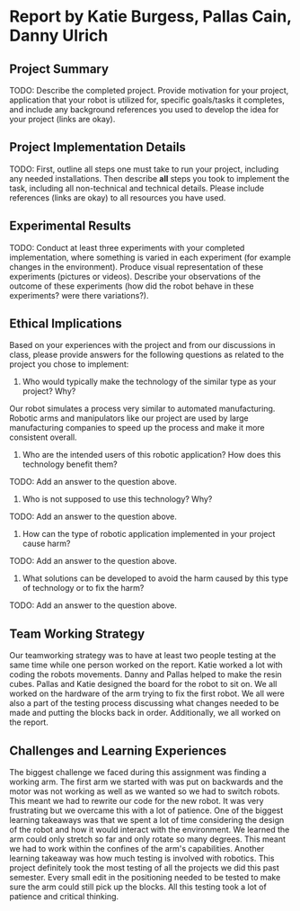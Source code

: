 # Report by Katie Burgess, Pallas Cain, Danny Ulrich

## Project Summary

TODO: Describe the completed project. Provide motivation for your project, application that your robot is utilized for, specific goals/tasks it completes, and include any background references you used to develop the idea for your project (links are okay).

## Project Implementation Details

TODO: First, outline all steps one must take to run your project, including any needed installations. Then describe **all** steps you took to implement the task, including all non-technical and technical details. Please include references (links are okay) to all resources you have used.

## Experimental Results

TODO: Conduct at least three experiments with your completed implementation, where something is varied in each experiment (for example changes in the environment). Produce visual representation of these experiments (pictures or videos). Describe your observations of the outcome of these experiments (how did the robot behave in these experiments? were there variations?).

## Ethical Implications

Based on your experiences with the project and from our discussions in class, please provide answers for the following questions as related to the project you chose to implement:

1. Who would typically make the technology of the similar type as your project? Why?

Our robot simulates a process very similar to automated manufacturing. Robotic arms and manipulators like our project are used by large manufacturing companies to speed up the process and make it more consistent overall.

1. Who are the intended users of this robotic application? How does this technology benefit them?

TODO: Add an answer to the question above.

1. Who is not supposed to use this technology? Why?

TODO: Add an answer to the question above.

1. How can the type of robotic application implemented in your project cause harm?

TODO: Add an answer to the question above.

1. What solutions can be developed to avoid the harm caused by this type of technology or to fix the harm?

TODO: Add an answer to the question above.

## Team Working Strategy

Our teamworking strategy was to have at least two people testing at the same time while one person worked on the report. Katie worked a lot with coding the robots movements. Danny and Pallas helped to make the resin cubes. Pallas and Katie designed the board for the robot to sit on. We all worked on the hardware of the arm trying to fix the first robot. We all were also a part of the testing process discussing what changes needed to be made and putting the blocks back in order. Additionally, we all worked on the report.

## Challenges and Learning Experiences

The biggest challenge we faced during this assignment was finding a working arm. The first arm we started with was put on backwards and the motor was not working as well as we wanted so we had to switch robots. This meant we had to rewrite our code for the new robot. It was very frustrating but we overcame this with a lot of patience. One of the biggest learning takeaways was that we spent a lot of time considering the design of the robot and how it would interact with the environment. We learned the arm could only stretch so far and only rotate so many degrees. This meant we had to work within the confines of the arm's capabilities. Another learning takeaway was how much testing is involved with robotics. This project definitely took the most testing of all the projects we did this past semester. Every small edit in the positioning needed to be tested to make sure the arm could still pick up the blocks. All this testing took a lot of patience and critical thinking.
